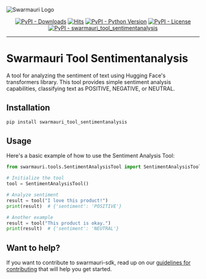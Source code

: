 
<picture>
  <source media="(prefers-color-scheme: dark)"  srcset="https://res.cloudinary.com/dryedzrlo/image/upload/v1757724629/swarmauri_brand_frag_light_mg8cmd.png">
  <source media="(prefers-color-scheme: light)" srcset="https://res.cloudinary.com/dryedzrlo/image/upload/v1757724629/swarmauri_brand_frag_dark_tzjuja.png">
  <!-- Fallback below (see #2) -->
  <img alt="Swarmauri Logo" src="https://res.cloudinary.com/dryedzrlo/image/upload/v1757724629/swarmauri_brand_frag_dark_tzjuja.png">
</picture>

<p align="center">
    <a href="https://pypi.org/project/swarmauri_tool_sentimentanalysis/">
        <img src="https://img.shields.io/pypi/dm/swarmauri_tool_sentimentanalysis" alt="PyPI - Downloads"/></a>
    <a href="https://hits.sh/github.com/swarmauri/swarmauri-sdk/tree/master/pkgs/community/swarmauri_tool_sentimentanalysis/">
        <img alt="Hits" src="https://hits.sh/github.com/swarmauri/swarmauri-sdk/tree/master/pkgs/community/swarmauri_tool_sentimentanalysis.svg"/></a>
    <a href="https://pypi.org/project/swarmauri_tool_sentimentanalysis/">
        <img src="https://img.shields.io/pypi/pyversions/swarmauri_tool_sentimentanalysis" alt="PyPI - Python Version"/></a>
    <a href="https://pypi.org/project/swarmauri_tool_sentimentanalysis/">
        <img src="https://img.shields.io/pypi/l/swarmauri_tool_sentimentanalysis" alt="PyPI - License"/></a>
    <a href="https://pypi.org/project/swarmauri_tool_sentimentanalysis/">
        <img src="https://img.shields.io/pypi/v/swarmauri_tool_sentimentanalysis?label=swarmauri_tool_sentimentanalysis&color=green" alt="PyPI - swarmauri_tool_sentimentanalysis"/></a>
</p>

---

# Swarmauri Tool Sentimentanalysis

A tool for analyzing the sentiment of text using Hugging Face's transformers library. This tool provides simple sentiment analysis capabilities, classifying text as POSITIVE, NEGATIVE, or NEUTRAL.

## Installation

```bash
pip install swarmauri_tool_sentimentanalysis
```

## Usage
Here's a basic example of how to use the Sentiment Analysis Tool:
```python
from swarmauri.tools.SentimentAnalysisTool import SentimentAnalysisTool

# Initialize the tool
tool = SentimentAnalysisTool()

# Analyze sentiment
result = tool("I love this product!")
print(result)  # {'sentiment': 'POSITIVE'}

# Another example
result = tool("This product is okay.")
print(result)  # {'sentiment': 'NEUTRAL'}
```

## Want to help?

If you want to contribute to swarmauri-sdk, read up on our [guidelines for contributing](https://github.com/swarmauri/swarmauri-sdk/blob/master/contributing.md) that will help you get started.

